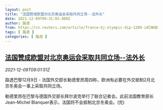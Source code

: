 ```yaml
---
layout: post
title: "法国赞成欧盟对北京奥运会采取共同立场--法外长"
date: 2021-12-09T09:31:03.000Z
author: 路透
from: https://cn.reuters.com/article/france-bj-olympic-dip-1209-idCNKBS2IO0N6
tags: [ 路透 ]
categories: [ 路透 ]
---
```

<!--1639042263000-->
[法国赞成欧盟对北京奥运会采取共同立场--法外长](https://cn.reuters.com/article/france-bj-olympic-dip-1209-idCNKBS2IO0N6)
------

<div>
<div><i>2021-12-09T09:01:51Z</i></div><p>路透巴黎12月9日 - 法国外交部长勒德里昂周四称，欧洲有必要在外交抵制2月北京冬奥会一事上采取共同立场。</p><p>勒德里昂在巴黎与德国外交部长拜尔波克举行了联合记者会。此前法国教育部长Jean-Michel Blanquer表示，法国将不会抵制北京冬奥会。(完)</p>
</div>
